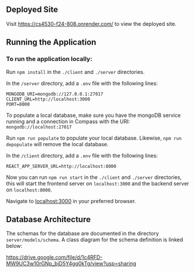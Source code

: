 ## Deployed Site
Visit https://cs4530-f24-808.onrender.com/ to view the deployed site.

## Running the Application
### To run the application locally:

Run `npm install` in the `./client` and `./server` directories.

In the `/server` directory, add a `.env` file with the following lines:
```
MONGODB_URI=mongodb://127.0.0.1:27017
CLIENT_URL=http://localhost:3000
PORT=8000
```
To populate a local database, make sure you have the mongoDB service running and a connection in Compass with the URI: `mongodb://localhost:27017`

Run `npm run populate` to populate your local database. Likewise, `npm run depopulate` will remove the local database.

In the `/client` directory, add a `.env` file with the following lines:
```
REACT_APP_SERVER_URL=http://localhost:8000
```
Now you can run `npm run start` in the `./client` and `./server` directories, this will start the frontend server on `localhost:3000` and the backend server on `localhost:8000`.

Navigate to [localhost:3000](http://localhost:3000) in your preferred browser.


## Database Architecture

The schemas for the database are documented in the directory `server/models/schema`.
A class diagram for the schema definition is linked below:

https://drive.google.com/file/d/1c4RFD-MW9UC3w10rGNp_bjD5Y4gq0kTg/view?usp=sharing